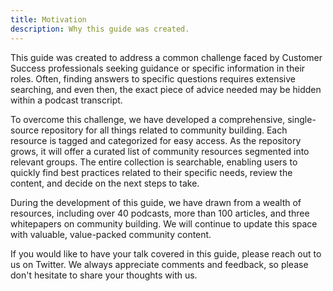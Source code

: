 ```yaml
---
title: Motivation
description: Why this guide was created.
---
```


This guide was created to address a common challenge faced by Customer Success professionals seeking guidance or specific information in their roles. Often, finding answers to specific questions requires extensive searching, and even then, the exact piece of advice needed may be hidden within a podcast transcript.

To overcome this challenge, we have developed a comprehensive, single-source repository for all things related to community building. Each resource is tagged and categorized for easy access. As the repository grows, it will offer a curated list of community resources segmented into relevant groups. The entire collection is searchable, enabling users to quickly find best practices related to their specific needs, review the content, and decide on the next steps to take.

During the development of this guide, we have drawn from a wealth of resources, including over 40 podcasts, more than 100 articles, and three whitepapers on community building. We will continue to update this space with valuable, value-packed community content.

If you would like to have your talk covered in this guide, please reach out to us on Twitter. We always appreciate comments and feedback, so please don't hesitate to share your thoughts with us.
